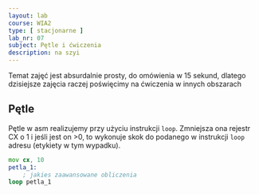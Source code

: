 ```yaml
---
layout: lab
course: WIA2
type: [ stacjonarne ]
lab_nr: 07
subject: Pętle i ćwiczenia
description: na szyi
---
```


Temat zajęć jest absurdalnie prosty, do omówienia w 15 sekund, dlatego dzisiejsze zajęcia raczej poświęcimy na ćwiczenia w innych obszarach

## Pętle

Pętle w asm realizujemy przy użyciu instrukcji ```loop```. Zmniejsza ona rejestr CX o 1 i jeśli
jest on >0, to wykonuje skok do podanego w instrukcji ```loop``` adresu (etykiety w tym wypadku).

```asm
mov cx, 10
petla_1:
    ; jakies zaawansowane obliczenia
loop petla_1
```

